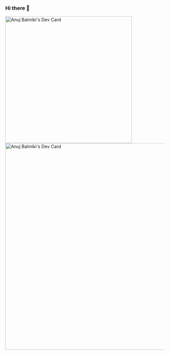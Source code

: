 ### Hi there 👋

<a href="https://app.daily.dev/anujbalmiki"><img src="https://api.daily.dev/devcards/51decfb1661e4b4b809a70557052df42.png?r=kud" width="400" alt="Anuj Balmiki's Dev Card"/></a>
<a href="https://app.daily.dev/anujbalmiki"><img src="https://api.daily.dev/devcards/v2/3l7FThxSPuY7bwnDik7Ku.png?type=wide&r=g5o" width="652" alt="Anuj Balmiki's Dev Card"/></a>

<!--
**anujbalmiki/anujbalmiki** is a ✨ _special_ ✨ repository because its `README.md` (this file) appears on your GitHub profile.

Here are some ideas to get you started:

- 🔭 I’m currently working on ...
- 🌱 I’m currently learning ...
- 👯 I’m looking to collaborate on ...
- 🤔 I’m looking for help with ...
- 💬 Ask me about ...
- 📫 How to reach me: ...
- 😄 Pronouns: ...
- ⚡ Fun fact: ...
-->
